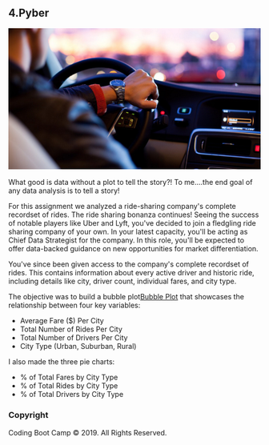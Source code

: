 
## 4.Pyber

![Ride](Images/Ride.png)

What good is data without a plot to tell the story?! To me....the end goal of any data analysis is to tell a story!

For this assignment we analyzed a ride-sharing company's complete recordset of rides.
The ride sharing bonanza continues! Seeing the success of notable players like Uber and Lyft, you've decided to join a fledgling ride sharing company of your own. In your latest capacity, you'll be acting as Chief Data Strategist for the company. In this role, you'll be expected to offer data-backed guidance on new opportunities for market differentiation.

You've since been given access to the company's complete recordset of rides. This contains information about every active driver and historic ride, including details like city, driver count, individual fares, and city type.

The objective was to build a bubble plot[Bubble Plot](https://en.wikipedia.org/wiki/Bubble_chart) that showcases the relationship between four key variables:

* Average Fare ($) Per City
* Total Number of Rides Per City
* Total Number of Drivers Per City
* City Type (Urban, Suburban, Rural)

I also made the three pie charts:

* % of Total Fares by City Type
* % of Total Rides by City Type
* % of Total Drivers by City Type

### Copyright

Coding Boot Camp © 2019. All Rights Reserved.



